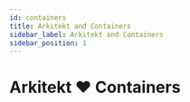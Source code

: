 ```yaml
---
id: containers
title: Arkitekt and Containers
sidebar_label: Arkitekt and Containers
sidebar_position: 1
---
```



# Arkitekt ❤️ Containers